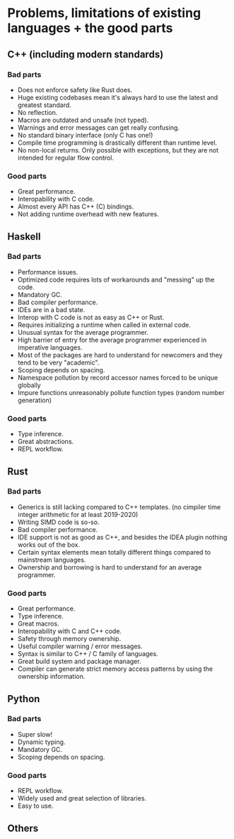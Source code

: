 # Problems, limitations of existing languages + the good parts

## C++ (including modern standards)

### Bad parts

- Does not enforce safety like Rust does.
- Huge existing codebases mean it's always hard to use the latest and greatest standard.
- No reflection.
- Macros are outdated and unsafe (not typed).
- Warnings and error messages can get really confusing.
- No standard binary interface (only C has one!)
- Compile time programming is drastically different than runtime level.
- No non-local returns. Only possible with exceptions, but they are not intended for regular flow control.

### Good parts

- Great performance.
- Interopability with C code.
- Almost every API has C++ (C) bindings.
- Not adding runtime overhead with new features.

## Haskell

### Bad parts

- Performance issues.
- Optimized code requires lots of workarounds and "messing" up the code.
- Mandatory GC.
- Bad compiler performance.
- IDEs are in a bad state.
- Interop with C code is not as easy as C++ or Rust.
- Requires initializing a runtime when called in external code.
- Unusual syntax for the average programmer.
- High barrier of entry for the average programmer experienced in imperative languages.
- Most of the packages are hard to understand for newcomers and they tend to be very "academic".
- Scoping depends on spacing.
- Namespace pollution by record accessor names forced to be unique globally
- Impure functions unreasonably pollute function types (random number generation)

### Good parts

- Type inference.
- Great abstractions.
- REPL workflow.

## Rust

### Bad parts

- Generics is still lacking compared to C++ templates. (no cimpiler time integer arithmetic for at least 2019-2020)
- Writing SIMD code is so-so.
- Bad compiler performance.
- IDE support is not as good as C++, and besides the IDEA plugin nothing works out of the box.
- Certain syntax elements mean totally different things compared to mainstream languages.
- Ownership and borrowing is hard to understand for an average programmer.

### Good parts

- Great performance.
- Type inference.
- Great macros.
- Interopability with C and C++ code.
- Safety through memory ownership.
- Useful compiler warning / error messages.
- Syntax is similar to C++ / C family of languages.
- Great build system and package manager.
- Compiler can generate strict memory access patterns by using the ownership information.

## Python

### Bad parts

- Super slow!
- Dynamic typing.
- Mandatory GC.
- Scoping depends on spacing.

### Good parts

- REPL workflow.
- Widely used and great selection of libraries.
- Easy to use.

## Others
